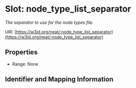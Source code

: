 # Slot: node_type_list_separator
_The separator to use for the node types file._


URI: [https://w3id.org/neat/:node_type_list_separator](https://w3id.org/neat/:node_type_list_separator)



<!-- no inheritance hierarchy -->


## Properties

 * Range: None



## Identifier and Mapping Information





